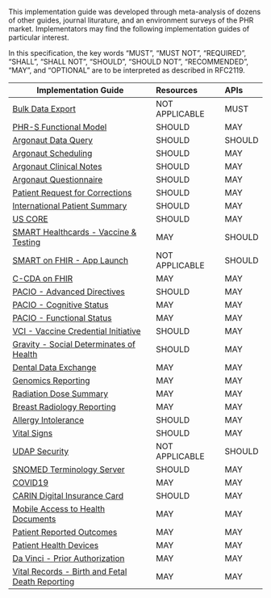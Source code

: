 This implementation guide was developed through meta-analysis of dozens of other guides, journal liturature, and an environment surveys of the PHR market.  Implementators may find the following implementation guides of particular interest.

In this specification, the key words “MUST”, “MUST NOT”, “REQUIRED”, “SHALL”, “SHALL NOT”, “SHOULD”, “SHOULD NOT”, “RECOMMENDED”, “MAY”, and “OPTIONAL” are to be interpreted as described in RFC2119.

| Implementation Guide  | Resources | APIs |
| --------------------- | :-------- | :-------- | 
| [Bulk Data Export](https://build.fhir.org/ig/HL7/bulk-data/export.html) | NOT APPLICABLE | MUST |
| [PHR-S Functional Model](https://www.hl7.org/implement/standards/product_brief.cfm?product_id=88) | SHOULD | MAY |
| [Argonaut Data Query](http://www.fhir.org/guides/argonaut/r2/) | SHOULD | SHOULD |
| [Argonaut Scheduling](http://fhir.org/guides/argonaut/scheduling/) | SHOULD | MAY |
| [Argonaut Clinical Notes](http://fhir.org/guides/argonaut/clinicalnotes/) | SHOULD | MAY |
| [Argonaut Questionnaire](http://fhir.org/guides/argonaut/questionnaire/) | SHOULD | MAY |
| [Patient Request for Corrections](https://build.fhir.org/ig/HL7/fhir-patient-correction/) | SHOULD | MAY |
| [International Patient Summary](http://hl7.org/fhir/uv/ips/) | SHOULD | MAY |
| [US CORE](https://www.hl7.org/fhir/us/core/) | SHOULD | MAY |
| [SMART Healthcards - Vaccine & Testing](https://build.fhir.org/ig/HL7/fhir-shc-vaccination-ig/index.html) | MAY | SHOULD |
| [SMART on FHIR - App Launch](https://hl7.org/fhir/smart-app-launch/) | NOT APPLICABLE | SHOULD |
| [C-CDA on FHIR](http://hl7.org/fhir/us/ccda/) | MAY | MAY |
| [PACIO - Advanced Directives](https://build.fhir.org/ig/HL7/fhir-pacio-adi/) | SHOULD | MAY |
| [PACIO - Cognitive Status](https://build.fhir.org/ig/HL7/fhir-pacio-cognitive-status/) | MAY | MAY |
| [PACIO - Functional Status](https://build.fhir.org/ig/HL7/fhir-pacio-functional-status/) | MAY | MAY |
| [VCI - Vaccine Credential Initiative](https://build.fhir.org/ig/HL7/fhir-shc-vaccination-ig/) | SHOULD | MAY |
| [Gravity - Social Determinates of Health](https://build.fhir.org/ig/HL7/fhir-sdoh-clinicalcare/) | SHOULD | MAY |
| [Dental Data Exchange](https://build.fhir.org/ig/HL7/dental-data-exchange/) | MAY | MAY |
| [Genomics Reporting](https://build.fhir.org/ig/HL7/genomics-reporting/artifacts.html) | MAY | MAY |
| [Radiation Dose Summary](https://build.fhir.org/ig/HL7/fhir-radiation-dose-summary-ig/) | MAY | MAY |
| [Breast Radiology Reporting](https://build.fhir.org/ig/HL7/fhir-breast-radiology-ig/) | MAY | MAY |
| [Allergy Intolerance](https://build.fhir.org/ig/hl7ch/ch-allergyintolerance/document.html) | SHOULD | MAY |
| [Vital Signs](https://build.fhir.org/ig/HL7/cimi-vital-signs/) | SHOULD | MAY |
| [UDAP Security](https://build.fhir.org/ig/HL7/fhir-udap-security-ig/) | NOT APPLICABLE | SHOULD |
| [SNOMED Terminology Server](https://build.fhir.org/ig/IHTSDO/snomed-ig/) | SHOULD | MAY |
| [COVID19](https://build.fhir.org/ig/aih-uth/mycovid/artifacts.html) | MAY | MAY |
| [CARIN Digital Insurance Card](https://build.fhir.org/ig/HL7/carin-digital-insurance-card/) | SHOULD | MAY |
| [Mobile Access to Health Documents](https://profiles.ihe.net/ITI/MHD/) | MAY | MAY |
| [Patient Reported Outcomes](http://hl7.org/fhir/us/patient-reported-outcomes/2019May/index.html) | MAY | MAY |
| [Patient Health Devices](http://hl7.org/fhir/uv/phd/2019May/) | MAY | MAY |
| [Da Vinci - Prior Authorization](http://hl7.org/fhir/us/davinci-pas/) | MAY | MAY |
| [Vital Records -  Birth and Fetal Death Reporting](http://hl7.org/fhir/us/bfdr/artifacts.html) | MAY | MAY |

